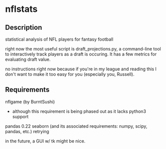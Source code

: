 # nflstats

## Description

statistical analysis of NFL players for fantasy football

right now the most useful script is draft_projections.py, a command-line tool to interactively track players as a draft is occuring. It has a few metrics for evaluating draft value.

no instructions right now because if you're in my league and reading this I don't want to make it too easy for you (especially you, Russell).

## Requirements

nflgame (by BurntSushi)
 - although this requirement is being phased out as it lacks python3 support

pandas 0.22
seaborn (and its associated requirements: numpy, scipy, pandas, etc.)
retrying

in the future, a GUI w/ tk might be nice.

